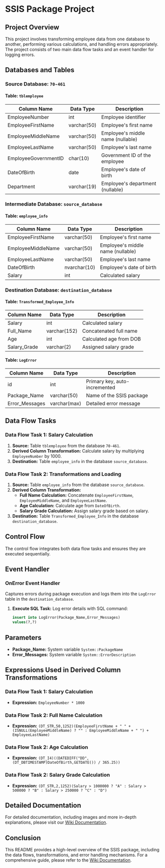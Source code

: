 # SSIS Package Project

## Project Overview

This project involves transforming employee data from one database to another, performing various calculations, and handling errors appropriately. The project consists of two main data flow tasks and an event handler for logging errors.

## Databases and Tables

### Source Database: `70-461`

#### Table: `tblemployee`

| Column Name          | Data Type   | Description                       |
|----------------------|-------------|-----------------------------------|
| EmployeeNumber       | int         | Employee identifier               |
| EmployeeFirstName    | varchar(50) | Employee's first name             |
| EmployeeMiddleName   | varchar(50) | Employee's middle name (nullable) |
| EmployeeLastName     | varchar(50) | Employee's last name              |
| EmployeeGovernmentID | char(10)    | Government ID of the employee     |
| DateOfBirth          | date        | Employee's date of birth          |
| Department           | varchar(19) | Employee's department (nullable)  |

### Intermediate Database: `source_database`

#### Table: `employee_info`

| Column Name          | Data Type   | Description                       |
|----------------------|-------------|-----------------------------------|
| EmployeeFirstName    | varchar(50) | Employee's first name             |
| EmployeeMiddleName   | varchar(50) | Employee's middle name (nullable) |
| EmployeeLastName     | varchar(50) | Employee's last name              |
| DateOfBirth          | nvarchar(10)| Employee's date of birth          |
| Salary               | int         | Calculated salary                 |

### Destination Database: `destination_database`

#### Table: `Transformed_Employee_Info`

| Column Name          | Data Type   | Description                       |
|----------------------|-------------|-----------------------------------|
| Salary               | int         | Calculated salary                 |
| Full_Name            | varchar(152)| Concatenated full name            |
| Age                  | int         | Calculated age from DOB           |
| Salary_Grade         | varchar(2)  | Assigned salary grade             |

#### Table: `LogError`

| Column Name          | Data Type   | Description                       |
|----------------------|-------------|-----------------------------------|
| id                   | int         | Primary key, auto-incremented     |
| Package_Name         | varchar(50) | Name of the SSIS package          |
| Error_Messages       | varchar(max)| Detailed error message            |

## Data Flow Tasks

### Data Flow Task 1: Salary Calculation

1. **Source:** Table `tblemployee` from the database `70-461`.
2. **Derived Column Transformation:** Calculate salary by multiplying `EmployeeNumber` by 1000.
3. **Destination:** Table `employee_info` in the database `source_database`.

### Data Flow Task 2: Transformations and Loading

1. **Source:** Table `employee_info` from the database `source_database`.
2. **Derived Column Transformation:**
   - **Full Name Calculation:** Concatenate `EmployeeFirstName`, `EmployeeMiddleName`, and `EmployeeLastName`.
   - **Age Calculation:** Calculate age from `DateOfBirth`.
   - **Salary Grade Calculation:** Assign salary grade based on salary.
3. **Destination:** Table `Transformed_Employee_Info` in the database `destination_database`.

## Control Flow

The control flow integrates both data flow tasks and ensures they are executed sequentially.

## Event Handler

### OnError Event Handler

Captures errors during package execution and logs them into the `LogError` table in the `destination_database`.

1. **Execute SQL Task:** Log error details with SQL command:
   ```sql
   insert into LogError(Package_Name,Error_Messages)
   values(?,?)
   
## Parameters

- **Package_Name:** System variable `System::PackageName`
- **Error_Messages:** System variable `System::ErrorDescription`

## Expressions Used in Derived Column Transformations

### Data Flow Task 1: Salary Calculation
- **Expression:** `EmployeeNumber * 1000`

### Data Flow Task 2: Full Name Calculation
- **Expression:** `(DT_STR,50,1252)(EmployeeFirstName + " " + (ISNULL(EmployeeMiddleName) ? "" : EmployeeMiddleName + " ") + EmployeeLastName)`

### Data Flow Task 2: Age Calculation
- **Expression:** `(DT_I4)((DATEDIFF("DD",(DT_DBTIMESTAMP)DateOfBirth,GETDATE()) / 365.25))`

### Data Flow Task 2: Salary Grade Calculation
- **Expression:** `(DT_STR,2,1252)(Salary > 1000000 ? "A" : Salary > 500000 ? "B" : Salary > 250000 ? "C" : "D")`

## Detailed Documentation

For detailed documentation, including images and more in-depth explanations, please visit our [Wiki Documentation](https://github.com/Engr-M-A-Malik/SSIS/wiki).

## Conclusion

This README provides a high-level overview of the SSIS package, including the data flows, transformations, and error handling mechanisms. For a comprehensive guide, please refer to the [Wiki Documentation](https://github.com/Engr-M-A-Malik/SSIS/wiki).
